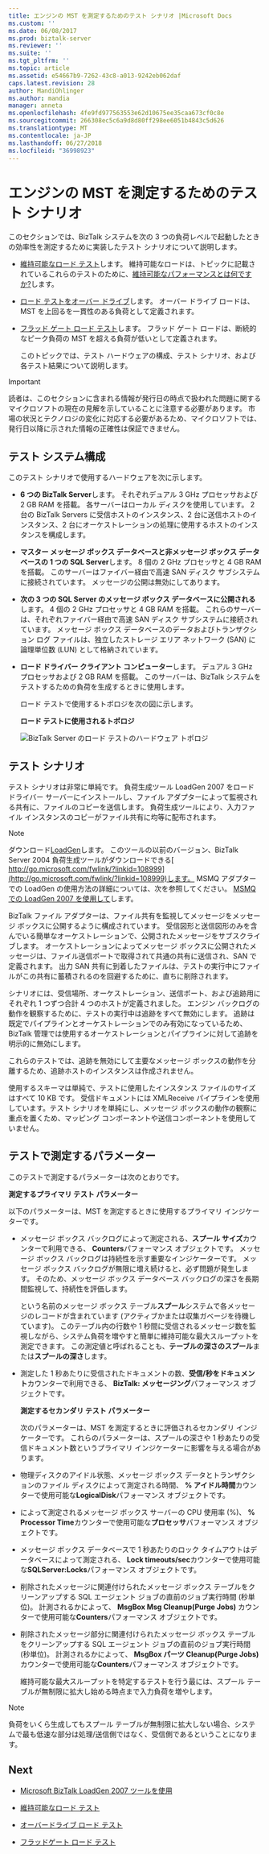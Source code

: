 ```yaml
---
title: エンジンの MST を測定するためのテスト シナリオ |Microsoft Docs
ms.custom: ''
ms.date: 06/08/2017
ms.prod: biztalk-server
ms.reviewer: ''
ms.suite: ''
ms.tgt_pltfrm: ''
ms.topic: article
ms.assetid: e54667b9-7262-43c8-a013-9242eb062daf
caps.latest.revision: 28
author: MandiOhlinger
ms.author: mandia
manager: anneta
ms.openlocfilehash: 4fe9fd977563553e62d10675ee35caa673cf0c8e
ms.sourcegitcommit: 266308ec5c6a9d8d80ff298ee6051b4843c5d626
ms.translationtype: MT
ms.contentlocale: ja-JP
ms.lasthandoff: 06/27/2018
ms.locfileid: "36998923"
---
```

# <a name="test-scenarios-for-measuring-mst-of-the-engine"></a>エンジンの MST を測定するためのテスト シナリオ
このセクションでは、BizTalk システムを次の 3 つの負荷レベルで起動したときの効率性を測定するために実装したテスト シナリオについて説明します。  
  
- [維持可能なロード テスト](../core/sustainable-load-test.md)します。 維持可能なロードは、トピックに記載されているこれらのテストのために、[維持可能なパフォーマンスとは何ですか?](../core/what-is-sustainable-performance.md)します。  
  
- [ロード テストをオーバー ドライブ](../core/overdrive-load-test.md)します。 オーバー ドライブ ロードは、MST を上回るを一貫性のある負荷として定義されます。  
  
- [フラッド ゲート ロード テスト](../core/floodgate-load-test.md)します。 フラッド ゲート ロードは、断続的なピーク負荷の MST を超える負荷が低いとして定義されます。  
  
  このトピックでは、テスト ハードウェアの構成、テスト シナリオ、および各テスト結果について説明します。  
  
> [!IMPORTANT]
>  読者は、このセクションに含まれる情報が発行日の時点で扱われた問題に関するマイクロソフトの現在の見解を示していることに注意する必要があります。 市場の状況とテクノロジの変化に対応する必要があるため、マイクロソフトでは、発行日以降に示された情報の正確性は保証できません。  
  
## <a name="test-system-configuration"></a>テスト システム構成  
 このテスト シナリオで使用するハードウェアを次に示します。  
  
- **6 つの BizTalk Server**します。 それぞれデュアル 3 GHz プロセッサおよび 2 GB RAM を搭載。 各サーバーはローカル ディスクを使用しています。 2 台の BizTalk Servers に受信ホストのインスタンス、2 台に送信ホストのインスタンス、2 台にオーケストレーションの処理に使用するホストのインスタンスを構成します。  
  
- **マスター メッセージ ボックス データベースと非メッセージ ボックス データベースの 1 つの SQL Server**します。 8 個の 2 GHz プロセッサと 4 GB RAM を搭載。 このサーバーはファイバー経由で高速 SAN ディスク サブシステムに接続されています。 メッセージの公開は無効にしてあります。  
  
- **次の 3 つの SQL Server のメッセージ ボックス データベースに公開される**します。 4 個の 2 GHz プロセッサと 4 GB RAM を搭載。 これらのサーバーは、それぞれファイバー経由で高速 SAN ディスク サブシステムに接続されています。 メッセージ ボックス データベースのデータおよびトランザクション ログ ファイルは、独立したストレージ エリア ネットワーク (SAN) に論理単位数 (LUN) として格納されています。  
  
- **ロード ドライバー クライアント コンピューター**します。 デュアル 3 GHz プロセッサおよび 2 GB RAM を搭載。 このサーバーは、BizTalk システムをテストするための負荷を生成するときに使用します。  
  
  ロード テストで使用するトポロジを次の図に示します。  
  
  **ロード テストに使用されるトポロジ**  
  
  ![BizTalk Server のロード テストのハードウェア トポロジ](../core/media/bts06-msttopology.gif "BTS06_MSTTopology")  
  
## <a name="the-test-scenario"></a>テスト シナリオ  
 テスト シナリオは非常に単純です。 負荷生成ツール LoadGen 2007 をロード ドライバー サーバーにインストールし、ファイル アダプターによって監視される共有に、ファイルのコピーを送信します。 負荷生成ツールにより、入力ファイル インスタンスのコピーがファイル共有に均等に配布されます。  
  
> [!NOTE]
>  ダウンロード[LoadGen](https://www.microsoft.com/download/details.aspx?id=14925)します。 このツールの以前のバージョン、BizTalk Server 2004 負荷生成ツールがダウンロードできる[ http://go.microsoft.com/fwlink/?linkid=108999](http://go.microsoft.com/fwlink/?linkid=108999)します。 MSMQ アダプターでの LoadGen の使用方法の詳細については、次を参照してください。 [MSMQ での LoadGen 2007 を使用して](../core/using-loadgen-2007-with-msmq.md)します。  
  
 BizTalk ファイル アダプターは、ファイル共有を監視してメッセージをメッセージ ボックスに公開するように構成されています。 受信図形と送信図形のみを含んでいる簡単なオーケストレーションで、公開されたメッセージをサブスクライブします。 オーケストレーションによってメッセージ ボックスに公開されたメッセージは、ファイル送信ポートで取得されて共通の共有に送信され、SAN で定義されます。 出力 SAN 共有に到着したファイルは、テストの実行中にファイルがこの共有に蓄積されるのを回避するために、直ちに削除されます。  
  
 シナリオには、受信場所、オーケストレーション、送信ポート、および追跡用にそれぞれ 1 つずつ合計 4 つのホストが定義されました。 エンジン バックログの動作を観察するために、テストの実行中は追跡をすべて無効にします。 追跡は既定でパイプラインとオーケストレーションでのみ有効になっているため、BizTalk 管理では使用するオーケストレーションとパイプラインに対して追跡を明示的に無効にします。  
  
 これらのテストでは、追跡を無効にして主要なメッセージ ボックスの動作を分離するため、追跡ホストのインスタンスは作成されません。  
  
 使用するスキーマは単純で、テストに使用したインスタンス ファイルのサイズはすべて 10 KB です。 受信ドキュメントには XMLReceive パイプラインを使用しています。テスト シナリオを単純にし、メッセージ ボックスの動作の観察に重点を置くため、マッピング コンポーネントや送信コンポーネントを使用していません。  
  
## <a name="parameters-measured-in-the-test"></a>テストで測定するパラメーター  
 このテストで測定するパラメーターは次のとおりです。  
  
 **測定するプライマリ テスト パラメーター**  
  
 以下のパラメーターは、MST を測定するときに使用するプライマリ インジケーターです。  
  
- メッセージ ボックス バックログによって測定される、**スプール サイズ**カウンターで利用できる、 **Counters**パフォーマンス オブジェクトです。 メッセージ ボックス バックログは持続性を示す重要なインジケーターです。 メッセージ ボックス バックログが無限に増え続けると、必ず問題が発生します。 そのため、メッセージ ボックス データベース バックログの深さを長期間監視して、持続性を評価します。  
  
   という名前のメッセージ ボックス テーブル**スプール**システムで各メッセージのレコードが含まれています (アクティブかまたは収集ガベージを待機しています)。 このテーブル内の行数や 1 秒間に受信されるメッセージ数を監視しながら、システム負荷を増やすと簡単に維持可能な最大スループットを測定できます。 この測定値と呼ばれることも、**テーブルの深さのスプール**または**スプールの深さ**します。  
  
- 測定した 1 秒あたりに受信されたドキュメントの数、**受信/秒をドキュメント**カウンターで利用できる、 **BizTalk: メッセージング**パフォーマンス オブジェクトです。  
  
  **測定するセカンダリ テスト パラメーター**  
  
  次のパラメーターは、MST を測定するときに評価されるセカンダリ インジケーターです。 これらのパラメーターは、スプールの深さや 1 秒あたりの受信ドキュメント数というプライマリ インジケーターに影響を与える場合があります。  
  
- 物理ディスクのアイドル状態、メッセージ ボックス データとトランザクションのファイル ディスクによって測定される時間、 **% アイドル時間**カウンターで使用可能な**LogicalDisk**パフォーマンス オブジェクトです。  
  
- によって測定されるメッセージ ボックス サーバーの CPU 使用率 (%)、 **% Processor Time**カウンターで使用可能な**プロセッサ**パフォーマンス オブジェクトです。  
  
- メッセージ ボックス データベースで 1 秒あたりのロック タイムアウトはデータベースによって測定される、 **Lock timeouts/sec**カウンターで使用可能な**SQLServer:Locks**パフォーマンス オブジェクトです。  
  
- 削除されたメッセージに関連付けられたメッセージ ボックス テーブルをクリーンアップする SQL エージェント ジョブの直前のジョブ実行時間 (秒単位)。 計測されるかによって、 **MsgBox Msg Cleanup(Purge Jobs)** カウンターで使用可能な**Counters**パフォーマンス オブジェクトです。  
  
- 削除されたメッセージ部分に関連付けられたメッセージ ボックス テーブルをクリーンアップする SQL エージェント ジョブの直前のジョブ実行時間 (秒単位)。 計測されるかによって、 **MsgBox パーツ Cleanup(Purge Jobs)** カウンターで使用可能な**Counters**パフォーマンス オブジェクトです。  
  
  維持可能な最大スループットを特定するテストを行う最には、スプール テーブルが無制限に拡大し始める時点まで入力負荷を増やします。  
  
> [!NOTE]
>  負荷をいくら生成してもスプール テーブルが無制限に拡大しない場合、システムで最も低速な部分は処理/送信側ではなく、受信側であるということになります。  
  

## <a name="next"></a>Next
  
-   [Microsoft BizTalk LoadGen 2007 ツールを使用](../core/using-the-microsoft-biztalk-loadgen-2007-tool.md)  
  
-   [維持可能なロード テスト](../core/sustainable-load-test.md)  
  
-   [オーバードライブ ロード テスト](../core/overdrive-load-test.md)  
  
-   [フラッドゲート ロード テスト](../core/floodgate-load-test.md)